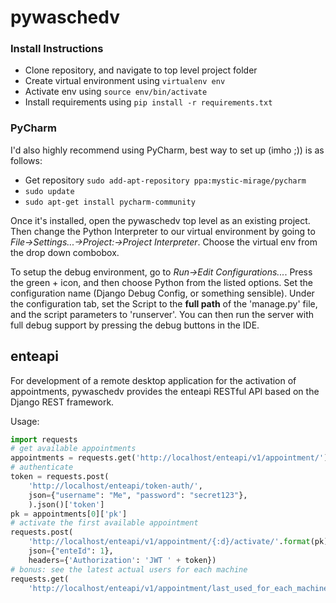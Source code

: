 # pywaschedv

### Install Instructions
 - Clone repository, and navigate to top level project folder
 - Create virtual environment using `virtualenv env`
 - Activate env using `source env/bin/activate`
 - Install requirements using `pip install -r requirements.txt`
 
 ### PyCharm
 I'd also highly recommend using PyCharm, best way to set up (imho ;)) is as follows:
 - Get repository `sudo add-apt-repository ppa:mystic-mirage/pycharm`
 - `sudo update`
 - `sudo apt-get install pycharm-community`
 
 Once it's installed, open the pywaschedv top level as an existing project. Then change the Python Interpreter to our virtual environment by going to *File->Settings...->Project:->Project Interpreter*. Choose the virtual env from the drop down combobox.
 
 To setup the debug environment, go to *Run->Edit Configurations...*. Press the green + icon, and then choose Python from the listed options. Set the configuration name (Django Debug Config, or something sensible). Under the configuration tab, set the Script to the **full path** of the 'manage.py' file, and the script parameters to 'runserver'. You can then run the server with full debug support by pressing the debug buttons in the IDE. 

## enteapi

For development of a remote desktop application for the activation of
appointments, pywaschedv provides the enteapi RESTful API based on the
Django REST framework.

Usage:

```python
import requests
# get available appointments
appointments = requests.get('http://localhost/enteapi/v1/appointment/').json()
# authenticate
token = requests.post(
    'http://localhost/enteapi/token-auth/',
    json={"username": "Me", "password": "secret123"},
    ).json()['token']
pk = appointments[0]['pk']
# activate the first available appointment
requests.post(
    'http://localhost/enteapi/v1/appointment/{:d}/activate/'.format(pk),
    json={"enteId": 1},
    headers={'Authorization': 'JWT ' + token})
# bonus: see the latest actual users for each machine
requests.get(
    'http://localhost/enteapi/v1/appointment/last_used_for_each_machine/')
```
